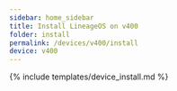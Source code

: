 ```yaml
---
sidebar: home_sidebar
title: Install LineageOS on v400
folder: install
permalink: /devices/v400/install
device: v400
---
```

{% include templates/device_install.md %}
